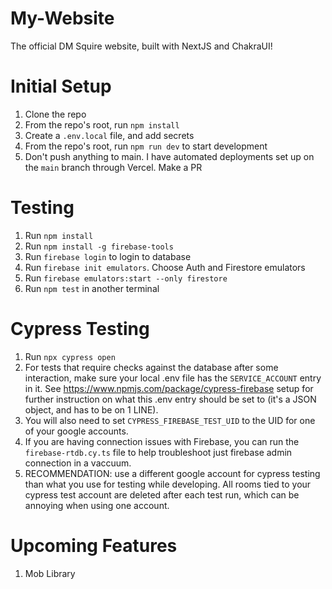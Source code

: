 # My-Website

The official DM Squire website, built with NextJS and ChakraUI!

# Initial Setup
1. Clone the repo
2. From the repo's root, run `npm install`
3. Create a `.env.local` file, and add secrets
4. From the repo's root, run `npm run dev` to start development
5. Don't push anything to main. I have automated deployments set up on the `main` branch through Vercel. Make a PR

# Testing

1. Run `npm install`
2. Run `npm install -g firebase-tools`
3. Run `firebase login` to login to database
4. Run `firebase init emulators`. Choose Auth and Firestore emulators
5. Run `firebase emulators:start --only firestore`
6. Run `npm test` in another terminal

# Cypress Testing

1. Run `npx cypress open`
2. For tests that require checks against the database after some interaction, make sure your local .env file has the `SERVICE_ACCOUNT` entry in it. See https://www.npmjs.com/package/cypress-firebase setup for further instruction on what this .env entry should be set to (it's a JSON object, and has to be on 1 LINE).
3. You will also need to set `CYPRESS_FIREBASE_TEST_UID` to the UID for one of your google accounts.
4. If you are having connection issues with Firebase, you can run the `firebase-rtdb.cy.ts` file to help troubleshoot just firebase admin connection in a vaccuum.
5. RECOMMENDATION: use a different google account for cypress testing than what you use for testing while developing. All rooms tied to your cypress test account are deleted after each test run, which can be annoying when using one account.

# Upcoming Features

1. Mob Library
